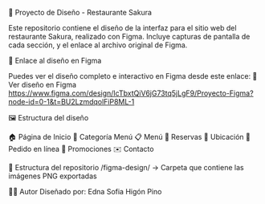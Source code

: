 🌸 Proyecto de Diseño - Restaurante Sakura

Este repositorio contiene el diseño de la interfaz para el sitio web del restaurante Sakura, realizado con Figma.
Incluye capturas de pantalla de cada sección, y el enlace al archivo original de Figma.

🎨 Enlace al diseño en Figma

Puedes ver el diseño completo e interactivo en Figma desde este enlace:
🔗 Ver diseño en Figma
https://www.figma.com/design/IcTbxtQiV6jG73tq5jLgF9/Proyecto-Figma?node-id=0-1&t=BU2LzmdqolFiP8ML-1

🖼️ Estructura del diseño

🏠 Página de Inicio
🍱 Categoría Menú
📋 Menú
📅 Reservas
📍 Ubicación
🛒 Pedido en línea
🎉 Promociones
✉️ Contacto

📁 Estructura del repositorio
/figma-design/       → Carpeta que contiene las imágenes PNG exportadas

👩‍🎨 Autor
Diseñado por: Edna Sofia Higón Pino
